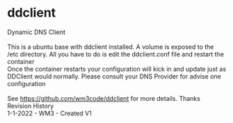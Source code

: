 # ddclient
Dynamic DNS Client
<br><br>
This is a ubuntu base with ddclient installed. A volume is exposed to the /etc directory. All you have to do is edit the ddclient.conf file and restart the container<br>
Once the container restarts your configuration will kick in and update just as DDClient would normally. Please consult your DNS Provider for advise one configuration<br>
<br>
See https://github.com/wm3code/ddclient for more details. Thanks
<br>
Revision History<br>
1-1-2022 - WM3 - Created V1